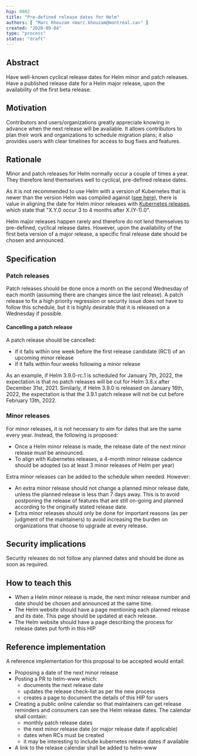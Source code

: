 ```yaml
---
hip: 0002
title: "Pre-defined release dates for Helm"
authors: [ "Marc Khouzam <marc.khouzam@montreal.ca>" ]
created: "2020-09-04"
type: "process"
status: "draft"
---
```


## Abstract

Have well-known cyclical release dates for Helm minor and patch releases.
Have a published release date for a Helm major release, upon the availability of the first beta release.

## Motivation

Contributors and users/organizations greatly appreciate knowing in advance when the next release will be available.
It allows contributors to plan their work and organizations to schedule migration plans; it also provides users with clear timelines for access to bug fixes and features.

## Rationale

Minor and patch releases for Helm normally occur a couple of times a year.  They therefore lend themselves well to cyclical, pre-defined release dates.

As it is not recommended to use Helm with a version of Kubernetes that is newer than the version Helm was compiled against ([see here][helm-skew]), there is value in aligning the date for Helm minor releases with [Kubernetes releases][kubernetes-dates], which state that "X.Y.0 occur 3 to 4 months after X.(Y-1).0".

Helm major releases happen rarely and therefore do not lend themselves to pre-defined, cyclical release dates.  However, upon the availability of the first beta version of a major release, a specific final release date should be chosen and announced.

## Specification
### Patch releases
Patch releases should be done once a month on the second Wednesday of each month (assuming there are changes since the last release). A patch release to fix a high priority regression or security issue does not have to follow this schedule, but it is highly desirable that it is released on a Wednesday if possible.

#### Cancelling a patch release

A patch release should be cancelled:
- if it falls within one week before the first release candidate (RC1) of an upcoming minor release
- if it falls within four weeks following a minor release

As an example, if Helm 3.9.0-rc.1 is scheduled for January 7th, 2022, the expectation is that no patch releases will be cut for Helm 3.8.x after December 31st, 2021.  Similarly, if Helm 3.9.0 is released on January 16th, 2022, the expectation is that the 3.9.1 patch release will not be cut before February 13th, 2022.

### Minor releases
For minor releases, it is not necessary to aim for dates that are the same every year.  Instead, the following is proposed:
* Once a Helm minor release is made, the release date of the next minor release must be announced.
* To align with Kubernetes releases, a 4-month minor release cadence should be adopted (so at least 3 minor releases of Helm per year)

Extra minor releases can be added to the schedule when needed.  However:
* An extra minor release should not change a planned minor release date, unless the planned release is less than 7 days away.  This is to avoid postponing the release of features that are still on-going and planned according to the originally stated release date.
* Extra minor releases should only be done for important reasons (as per judgment of the maintainers) to avoid increasing the burden on organizations that choose to upgrade at every release.

## Security implications

Security releases do not follow any planned dates and should be done as soon as required.

## How to teach this

* When a Helm minor release is made, the next minor release number and date should be chosen and announced at the same time.
* The Helm website should have a page mentioning each planned release and its date.  This page should be updated at each release.
* The Helm website should have a page describing the process for release dates put forth in this HIP

## Reference implementation

A reference implementation for this proposal to be accepted would entail:
* Proposing a date of the next minor release
* Posting a PR to helm-www which:
    * documents the next release date
    * updates the release check-list as per the new process
    * creates a page to document the details of this HIP for users
* Creating a public online calendar so that maintainers can get release reminders and consumers can see the Helm release dates.  The calendar shall contain:
    * monthly patch release dates
    * the next minor release date (or major release date if applicable)
    * dates when RCs must be created
    * it may be interesting to include kubernetes release dates if available
* A link to the release calendar shall be added to helm-www

[kubernetes-dates]: https://github.com/kubernetes/community/blob/master/contributors/design-proposals/release/versioning.md#minor-version-scheme-and-timeline
[helm-skew]: https://helm.sh/docs/topics/version_skew/#supported-version-skew

